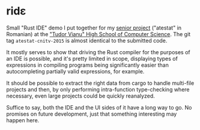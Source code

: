 # ridɛ
Small "Rust IDE" demo I put together for my [senior project](assets/atestat.pdf) ("atestat" in Romanian) at the
["Tudor Vianu" High School of Computer Science](https://en.wikipedia.org/wiki/Tudor_Vianu_National_College_of_Computer_Science).
The git tag `atestat-cnitv-2015` is almost identical to the submitted code.

It mostly serves to show that driving the Rust compiler for the purposes of an IDE is possible, and it's
pretty limited in scope, displaying types of expressions in compiling programs being significantly easier
than autocompleting partially valid expressions, for example.

It should be possible to extract the right data from cargo to handle multi-file projects and then, by only
performing intra-function type-checking where necessary, even large projects could be quickly reanalyzed.

Suffice to say, both the IDE and the UI sides of it have a long way to go.
No promises on future development, just that something interesting may happen here.

